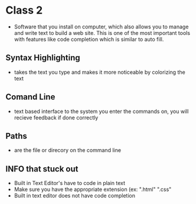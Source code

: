 # Class 2

- Software that you install on computer, which also allows you to manage and write text to build a web site. This is one of the most important tools with features like code completion which is similar to auto fill.

## Syntax Highlighting

- takes the text you type and makes it more noticeable by colorizing the text

## Comand Line

- text based interface to the system you enter the commands on, you will recieve feedback if done correctly

## Paths

- are the file or direcory on the command line

## INFO that stuck out

- Built in Text Editor's have to code in plain text
- Make sure you have the appropriate extension (ex: ".html" ".css"
- Built in text editor does not have code completion
